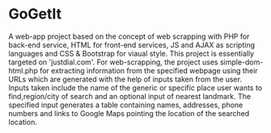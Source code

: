 # GoGetIt
A web-app project based on the concept of web scrapping with PHP for back-end service, HTML for front-end services, JS and AJAX as scripting languages and CSS & Bootstrap for viaual style. This project is essentially targeted on 'justdial.com'.
For web-scrapping, the project uses simple-dom-html.php for extracting information from the specified webpage using their URLs which are generated with the help of inputs taken from the user.
Inputs taken include the name of the generic or specific place user wants to find,region/city of search and an optional input of nearest landmark.
The specified input generates a table containing names, addresses, phone numbers and links to Google Maps pointing the location of the searched location.
